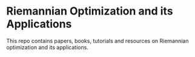 # Riemannian Optimization and its Applications
This repo contains papers, books, tutorials and resources on Riemannian optimization and its applications.
